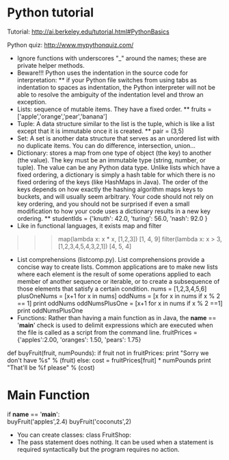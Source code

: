 # Python tutorial

Tutorial: http://ai.berkeley.edu/tutorial.html#PythonBasics

Python quiz: http://www.mypythonquiz.com/


* Ignore functions with underscores "_" around the names; these are private helper methods.
* Beware!!! Python uses the indentation in the source code for interpretation:
** if your Python file switches from using tabs as indentation to spaces as indentation, the Python interpreter will not be able to resolve the ambiguity of the indentation level and throw an exception.
* Lists: sequence of mutable items. They have a fixed order.
** fruits = ['apple','orange','pear','banana']
* Tuple: A data structure similar to the list is the tuple, which is like a list except that it is immutable once it is created.
** pair = (3,5)
* Set: A set is another data structure that serves as an unordered list with no duplicate items. You can do difference, intersection, union...
* Dictionary: stores a map from one type of object (the key) to another (the value). The key must be an immutable type (string, number, or tuple). The value can be any Python data type.
Unlike lists which have a fixed ordering, a dictionary is simply a hash table for which there is no fixed ordering of the keys (like HashMaps in Java). The order of the keys depends on how exactly the hashing algorithm maps keys to buckets, and will usually seem arbitrary. Your code should not rely on key ordering, and you should not be surprised if even a small modification to how your code uses a dictionary results in a new key ordering.
** studentIds = {'knuth': 42.0, 'turing': 56.0, 'nash': 92.0 }
* Like in functional languages, it exists map and filter
>>> map(lambda x: x * x, [1,2,3])
[1, 4, 9]
>>> filter(lambda x: x > 3, [1,2,3,4,5,4,3,2,1])
[4, 5, 4]
* List comprehensions (listcomp.py). List comprehensions provide a concise way to create lists. Common applications are to make new lists where each element is the result of some operations applied to each member of another sequence or iterable, or to create a subsequence of those elements that satisfy a certain condition.
nums = [1,2,3,4,5,6]
plusOneNums = [x+1 for x in nums]
oddNums = [x for x in nums if x % 2 == 1]
print oddNums
oddNumsPlusOne = [x+1 for x in nums if x % 2 ==1]
print oddNumsPlusOne
* Functions:
Rather than having a main function as in Java, the __name__ == '__main__' check is used to delimit expressions which are executed when the file is called as a script from the command line.
fruitPrices = {'apples':2.00, 'oranges': 1.50, 'pears': 1.75}

def buyFruit(fruit, numPounds):
    if fruit not in fruitPrices:
        print "Sorry we don't have %s" % (fruit)
    else:
        cost = fruitPrices[fruit] * numPounds
        print "That'll be %f please" % (cost)

# Main Function
if __name__ == '__main__':        
    buyFruit('apples',2.4)
    buyFruit('coconuts',2)   


* You can create classes: class FruitShop:
* The pass statement does nothing. It can be used when a statement is required syntactically but the program requires no action.